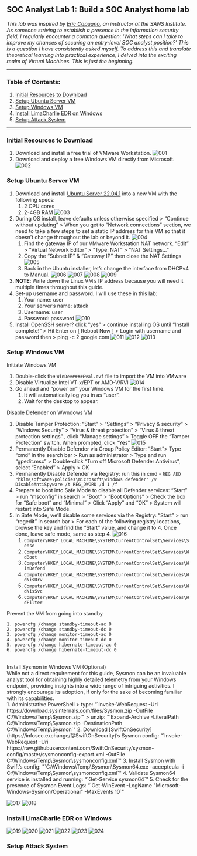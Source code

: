 <h2>SOC Analyst Lab 1: Build a SOC Analyst home lab</h2>

_This lab was inspired by [Eric Capuano](https://www.sans.org/profiles/eric-capuano/), an instructor at the SANS Institute. As someone striving to establish a presence in the information security field, I regularly encounter a common question: 'What steps can I take to improve my chances of securing an entry-level SOC analyst position?' This is a question I have consistently asked myself. To address this and translate theoretical learning into practical experience, I delved into the exciting realm of Virtual Machines. This is just the beginning._

---

<h3>Table of Contents:</h3>

1. [Initial Resources to Download](#initial-resources-to-download)
2. [Setup Ubuntu Server VM](#setup-ubuntu-server-vm)
3. [Setup Windows VM](#setup-windows-vm)
4. [Install LimaCharlie EDR on Windows](#install-limacharlie-edr-on-windows)
5. [Setup Attack System](#setup-attack-system)

---
<h3>Initial Resources to Download</h3>

1. Download and install a free trial of VMware Workstation.
![001](https://github.com/ButchBytes-sec/ButchBytes-sec/assets/78964580/ede505b1-37f5-482e-8f47-863ee5c2c0fa)
2. Download and deploy a free Windows VM directly from Microsoft.
![002](https://github.com/ButchBytes-sec/ButchBytes-sec/assets/78964580/a0c91722-7064-4663-9fe8-b2ccd57ff33d)


<h3>Setup Ubuntu Server VM</h3>

1. Download and install [Ubuntu Server 22.04.1](https://releases.ubuntu.com/22.04.1/ubuntu-22.04.1-live-server-amd64.iso) into a new VM with the following specs:
    1. 2 CPU cores
    2. 2-4GB RAM
![003](https://github.com/ButchBytes-sec/ButchBytes-sec/assets/78964580/18c198de-fd16-4273-8db6-7ce9dff6afe9)
2. During OS install, leave defaults unless otherwise specified > “Continue without updating” > When you get to “Network connections” section, we need to take a few steps to set a static IP address for this VM so that it doesn’t change throughout the lab or beyond it.
![004](https://github.com/ButchBytes-sec/ButchBytes-sec/assets/78964580/a4d347f1-9507-4956-ae86-5d78d0c51c13)
   1. Find the gateway IP of our VMware Workstation NAT network. “Edit” > “Virtual Network Editor” > “Type: NAT” > “NAT Settings…”
   2. Copy the “Subnet IP” & “Gateway IP” then close the NAT Settings
![005](https://github.com/ButchBytes-sec/ButchBytes-sec/assets/78964580/782c2470-b566-4990-a878-8bcbdaf09dc7)
   3. Back in the Ubuntu installer, let’s change the interface from DHCPv4 to Manual.
![006](https://github.com/ButchBytes-sec/ButchBytes-sec/assets/78964580/a96de051-513c-44dc-ab49-eb59a0bea40d)
![007](https://github.com/ButchBytes-sec/ButchBytes-sec/assets/78964580/93f5c9a0-c972-4d73-8699-f57840cd9ecd)
![008](https://github.com/ButchBytes-sec/ButchBytes-sec/assets/78964580/2124ed46-6c6f-4705-bb8e-ac104c71f066)
![009](https://github.com/ButchBytes-sec/ButchBytes-sec/assets/78964580/bc925373-3959-4674-86ce-e88cd34bda3b)
3. **NOTE**: Write down the Linux VM’s IP address because you will need it multiple times throughout this guide.
4. Set-up username and password. I will use these in this lab:
    1. Your name: user
    2. Your server’s name: attack
    3. Username: user
    4. Password: password
![010](https://github.com/ButchBytes-sec/ButchBytes-sec/assets/78964580/0e19fddd-659a-46b2-abe4-80ebe13780b5)
5. Install OpenSSH server? click “yes” > continue installing OS until “Install complete!” > Hit Enter on [ Reboot Now ] > Login with username and password then > ping -c 2 google.com
![011](https://github.com/ButchBytes-sec/ButchBytes-sec/assets/78964580/9b80129d-1da5-4bf7-84e4-7644362a026d)
![012](https://github.com/ButchBytes-sec/ButchBytes-sec/assets/78964580/b08190cd-4c16-4b33-8d8a-4ed8a9a491a9)
![013](https://github.com/ButchBytes-sec/ButchBytes-sec/assets/78964580/8655b6dc-8d8f-496b-a241-bf508aea3354)

<h3>Setup Windows VM</h3>

Initiate Windows VM<br>
1. Double-click the `WinDev####Eval.ovf` file to import the VM into VMware
2. Disable Virtualize Intel VT-x/EPT or AMD-V/RVI
![014](https://github.com/ButchBytes-sec/ButchBytes-sec/assets/78964580/94b0dee9-e5ec-4e58-995f-9e5bcf665ed4)
3. Go ahead and “power on” your Windows VM for the first time.
    1. It will automatically log you in as “user”.
    2. Wait for the desktop to appear.

Disable Defender on Wwndows VM<br>
1. Disable Tamper Protection: “Start” > “Settings” > “Privacy & security” > “Windows Security” > “Virus & threat protection” > “Virus & threat protection settings” , click “Manage settings” > Toggle OFF the “Tamper Protection” switch, When prompted, click “Yes”
![015](https://github.com/ButchBytes-sec/ButchBytes-sec/assets/78964580/3a3bd142-67c8-46bf-a3c1-74568e7ea0d9)
2. Permanently Disable Defender via Group Policy Editor: “Start”> Type “cmd” in the search bar > Run as administrator > Type and run “gpedit.msc” > Double-click “Turn off Microsoft Defender Antivirus”, select “Enabled” > Apply > OK
3. Permanently Disable Defender via Registry: run this in cmd - `REG ADD "hklm\software\policies\microsoft\windows defender" /v DisableAntiSpyware /t REG_DWORD /d 1 /f`
4. Prepare to boot into Safe Mode to disable all Defender services: “Start” > run “msconfig” in search > “Boot” > “Boot Options” > Check the box for “Safe boot” and “Minimal” > Click “Apply” and “OK” > System will restart into Safe Mode.
5. In Safe Mode, we’ll disable some services via the Registry: “Start” > run “regedit” in search bar > For each of the following registry locations, browse the key and find the “Start” value, and change it to 4. Once done, leave safe mode, same as step 4.
![016](https://github.com/ButchBytes-sec/ButchBytes-sec/assets/78964580/1cdb5d6f-d926-461d-94c2-1049620c961b)
    1. `Computer\HKEY_LOCAL_MACHINE\SYSTEM\CurrentControlSet\Services\Sense`
    2. `Computer\HKEY_LOCAL_MACHINE\SYSTEM\CurrentControlSet\Services\WdBoot`
    3. `Computer\HKEY_LOCAL_MACHINE\SYSTEM\CurrentControlSet\Services\WinDefend`
    4. `Computer\HKEY_LOCAL_MACHINE\SYSTEM\CurrentControlSet\Services\WdNisDrv`
    5. `Computer\HKEY_LOCAL_MACHINE\SYSTEM\CurrentControlSet\Services\WdNisSvc`
    6. `Computer\HKEY_LOCAL_MACHINE\SYSTEM\CurrentControlSet\Services\WdFilter`
       
Prevent the VM from going into standby<br>

    1. powercfg /change standby-timeout-ac 0
    2. powercfg /change standby-timeout-dc 0
    3. powercfg /change monitor-timeout-ac 0
    4. powercfg /change monitor-timeout-dc 0
    5. powercfg /change hibernate-timeout-ac 0
    6. powercfg /change hibernate-timeout-dc 0
<br>
Install Sysmon in Windows VM (Optional)<br>
While not a direct requirement for this guide, Sysmon can be an invaluable analyst tool for obtaining highly detailed telemetry from your Windows endpoint, providing insights into a wide range of intriguing activities. I strongly encourage its adoption, if only for the sake of becoming familiar with its capabilities.<br>
    1. Administrative PowerShell > type: “`Invoke-WebRequest -Uri https://download.sysinternals.com/files/Sysmon.zip -OutFile C:\Windows\Temp\Sysmon.zip`" > unzip: “`Expand-Archive -LiteralPath C:\Windows\Temp\Sysmon.zip -DestinationPath C:\Windows\Temp\Sysmon`"
    2. Download [SwiftOnSecurity](https://infosec.exchange/@SwiftOnSecurity)’s Sysmon config: “`Invoke-WebRequest -Uri https://raw.githubusercontent.com/SwiftOnSecurity/sysmon-config/master/sysmonconfig-export.xml -OutFile C:\Windows\Temp\Sysmon\sysmonconfig.xml`"
    3. Install Sysmon with Swift’s config: "`C:\Windows\Temp\Sysmon\Sysmon64.exe -accepteula -i C:\Windows\Temp\Sysmon\sysmonconfig.xml`"
    4. Validate Sysmon64 service is installed and running: “`Get-Service sysmon64`"
    5. Check for the presence of Sysmon Event Logs: “`Get-WinEvent -LogName "Microsoft-Windows-Sysmon/Operational" -MaxEvents 10`"

![017](https://github.com/ButchBytes-sec/ButchBytes-sec/assets/78964580/2ce65e8c-b293-4c22-96bd-fbb07c9fecda)
![018](https://github.com/ButchBytes-sec/ButchBytes-sec/assets/78964580/5d271d32-6f25-4ec3-9bd9-41aa2f404f81)

<h3>Install LimaCharlie EDR on Windows</h3>

![019](https://github.com/ButchBytes-sec/ButchBytes-sec/assets/78964580/fb6c8df3-f315-40ff-a80b-452325077b73)
![020](https://github.com/ButchBytes-sec/ButchBytes-sec/assets/78964580/c20081ed-c45e-4ca4-a837-673efb0211e9)
![021](https://github.com/ButchBytes-sec/ButchBytes-sec/assets/78964580/1e884efd-1a68-4431-87bd-da3d0263d0aa)
![022](https://github.com/ButchBytes-sec/ButchBytes-sec/assets/78964580/557db80c-ccc6-424f-8b42-c540260c0952)
![023](https://github.com/ButchBytes-sec/ButchBytes-sec/assets/78964580/79b1a721-3b18-4120-b861-18f3fae80f28)
![024](https://github.com/ButchBytes-sec/ButchBytes-sec/assets/78964580/7fab9652-91a3-4e38-a95a-f0dd97bb89eb)

<h3>Setup Attack System</h3>
